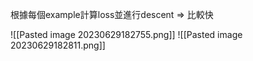 根據每個example計算loss並進行descent
=> 比較快

![[Pasted image 20230629182755.png]]
![[Pasted image 20230629182811.png]]